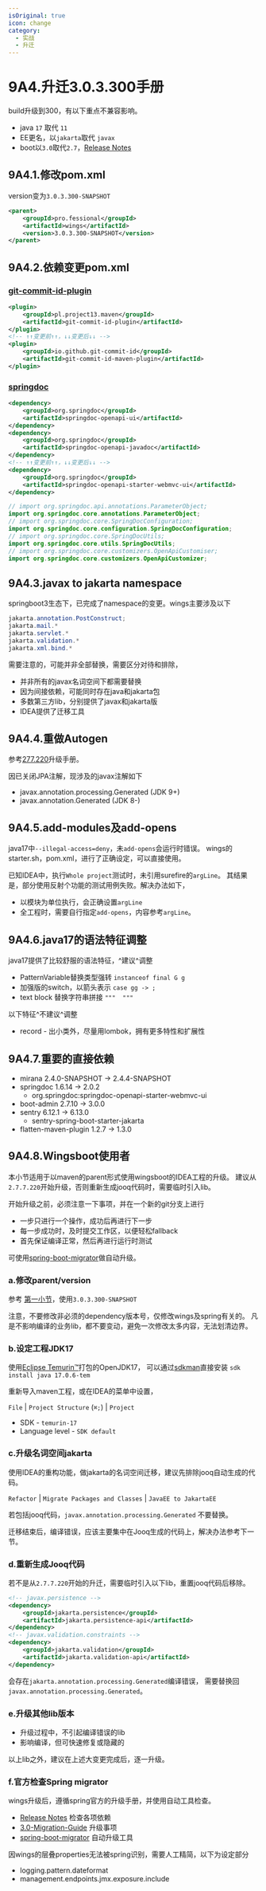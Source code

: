 ```yaml
---
isOriginal: true
icon: change
category:
  - 实战
  - 升迁
---
```


# 9A4.升迁3.0.3.300手册

build升级到300，有以下重点不兼容影响。

* java `17` 取代 `11`
* EE更名，以`jakarta`取代 `javax`
* boot以`3.0`取代`2.7`，[Release Notes]

## 9A4.1.修改pom.xml

version变为`3.0.3.300-SNAPSHOT`

```xml
<parent>
    <groupId>pro.fessional</groupId>
    <artifactId>wings</artifactId>
    <version>3.0.3.300-SNAPSHOT</version>
</parent>
```

## 9A4.2.依赖变更pom.xml

### [git-commit-id-plugin](https://github.com/git-commit-id/git-commit-id-maven-plugin)

```xml
<plugin>
    <groupId>pl.project13.maven</groupId>
    <artifactId>git-commit-id-plugin</artifactId>
</plugin>
<!-- ↑↑变更前↑↑，↓↓变更后↓↓ -->
<plugin>
    <groupId>io.github.git-commit-id</groupId>
    <artifactId>git-commit-id-maven-plugin</artifactId>
</plugin>
```

### [springdoc](https://springdoc.org/v2/)

```xml
<dependency>
    <groupId>org.springdoc</groupId>
    <artifactId>springdoc-openapi-ui</artifactId>
</dependency>
<dependency>
    <groupId>org.springdoc</groupId>
    <artifactId>springdoc-openapi-javadoc</artifactId>
</dependency>
<!-- ↑↑变更前↑↑，↓↓变更后↓↓ -->
<dependency>
    <groupId>org.springdoc</groupId>
    <artifactId>springdoc-openapi-starter-webmvc-ui</artifactId>
</dependency>
```

```java
// import org.springdoc.api.annotations.ParameterObject;
import org.springdoc.core.annotations.ParameterObject;
// import org.springdoc.core.SpringDocConfiguration;
import org.springdoc.core.configuration.SpringDocConfiguration;
// import org.springdoc.core.SpringDocUtils;
import org.springdoc.core.utils.SpringDocUtils;
// import org.springdoc.core.customizers.OpenApiCustomiser;
import org.springdoc.core.customizers.OpenApiCustomizer;
```

## 9A4.3.javax to jakarta namespace

springboot3生态下，已完成了namespace的变更。wings主要涉及以下

```java
jakarta.annotation.PostConstruct;
jakarta.mail.*
jakarta.servlet.*
jakarta.validation.*
jakarta.xml.bind.*
```

需要注意的，可能并非全部替换，需要区分对待和排除，

* 并非所有的javax名词空间下都需要替换
* 因为间接依赖，可能同时存在java和jakarta包
* 多数第三方lib，分别提供了javax和jakarta版
* IDEA提供了迁移工具

## 9A4.4.重做Autogen

参考[277.220](9a3.277-220.md)升级手册。

因已关闭JPA注解，现涉及的javax注解如下

* javax.annotation.processing.Generated (JDK 9+)
* javax.annotation.Generated (JDK 8-)

## 9A4.5.add-modules及add-opens

java17中`--illegal-access=deny`，未`add-opens`会运行时错误。
wings的starter.sh，pom.xml，进行了正确设定，可以直接使用。

已知IDEA中，执行`Whole project`测试时，未引用surefire的`argLine`。
其结果是，部分使用反射个功能的测试用例失败。解决办法如下，

* 以模块为单位执行，会正确设置`argLine`
* 全工程时，需要自行指定`add-opens`，内容参考`argLine`。

## 9A4.6.java17的语法特征调整

java17提供了比较舒服的语法特征，^建议^调整

* PatternVariable替换类型强转 `instanceof final G g`
* 加强版的switch，以箭头表示 `case gg -> ;`
* text block 替换字符串拼接 `"""  """`

以下特征^不建议^调整

* record - 出小类外，尽量用lombok，拥有更多特性和扩展性

## 9A4.7.重要的直接依赖

* mirana 2.4.0-SNAPSHOT → 2.4.4-SNAPSHOT
* springdoc 1.6.14 → 2.0.2
  - org.springdoc:springdoc-openapi-starter-webmvc-ui
* boot-admin 2.7.10 → 3.0.0
* sentry 6.12.1 → 6.13.0
  - sentry-spring-boot-starter-jakarta
* flatten-maven-plugin 1.2.7 → 1.3.0

## 9A4.8.Wingsboot使用者

本小节适用于以maven的parent形式使用wingsboot的IDEA工程的升级。
建议从`2.7.7.220`开始升级，否则重新生成jooq代码时，需要临时引入lib。

开始升级之前，必须注意一下事项，并在一个新的git分支上进行

* 一步只进行一个操作，成功后再进行下一步
* 每一步成功时，及时提交工作区，以便轻松fallback
* 首先保证编译正常，然后再进行运行时测试

可使用[spring-boot-migrator]做自动升级。

### a.修改parent/version

参考 [第一小节](#9a41修改pomxml)，使用`3.0.3.300-SNAPSHOT`

注意，不要修改非必须的dependency版本号，仅修改wings及spring有关的。
凡是不影响编译的业务lib，都不要变动，避免一次修改太多内容，无法划清边界。

### b.设定工程JDK17

使用[Eclipse Temurin™](https://adoptium.net/temurin/releases/?version=17)打包的OpenJDK17，
可以通过[sdkman](https://sdkman.io)直接安装 `sdk install java 17.0.6-tem`

重新导入maven工程，或在IDEA的菜单中设置，

 `File` | `Project Structure` (`⌘;`) | `Project`

* SDK - `temurin-17`
* Language level - `SDK default`

### c.升级名词空间jakarta

使用IDEA的重构功能，做jakarta的名词空间迁移，建议先排除jooq自动生成的代码。

`Refactor` | `Migrate Packages and Classes` | `JavaEE to JakartaEE`

若包括jooq代码，`javax.annotation.processing.Generated` 不要替换。

迁移结束后，编译错误，应该主要集中在Jooq生成的代码上，解决办法参考下一节。

### d.重新生成Jooq代码

若不是从`2.7.7.220`开始的升迁，需要临时引入以下lib，重置jooq代码后移除。

```xml
<!-- javax.persistence -->
<dependency>
    <groupId>jakarta.persistence</groupId>
    <artifactId>jakarta.persistence-api</artifactId>
</dependency>
<!-- javax.validation.constraints -->
<dependency>
    <groupId>jakarta.validation</groupId>
    <artifactId>jakarta.validation-api</artifactId>
</dependency>
```

会存在`jakarta.annotation.processing.Generated`编译错误，
需要替换回`javax.annotation.processing.Generated`。

### e.升级其他lib版本

* 升级过程中，不引起编译错误的lib
* 影响编译，但可快速修复或隐藏的

以上lib之外，建议在上述大变更完成后，逐一升级。

### f.官方检查Spring migrator

wings升级后，遵循spring官方的升级手册，并使用自动工具检查。

* [Release Notes] 检查各项依赖
* [3.0-Migration-Guide] 升级事项
* [spring-boot-migrator] 自动升级工具

因wings的层叠properties无法被spring识别，需要人工精简，以下为设定部分

* logging.pattern.dateformat
* management.endpoints.jmx.exposure.include

[Release Notes]: https://github.com/spring-projects/spring-boot/wiki/Spring-Boot-3.0-Release-Notes
[3.0-Migration-Guide]: https://github.com/spring-projects/spring-boot/wiki/Spring-Boot-3.0-Migration-Guide
[spring-boot-migrator]: https://github.com/spring-projects-experimental/spring-boot-migrator
